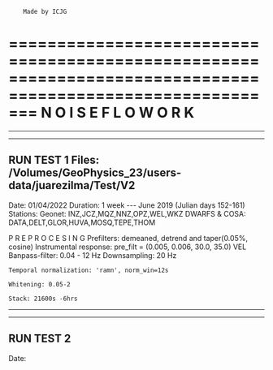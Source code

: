         Made by ICJG
===========================================================================================================
N O I S E   F L O W O R K 
===========================================================================================================
___________________________________________________________________________________________________________
-----------------------------------------------------------------------------------------------------------
RUN TEST 1 Files: /Volumes/GeoPhysics_23/users-data/juarezilma/Test/V2
-----------------------------------------------------------------------------------------------------------
Date: 01/04/2022
Duration: 1 week  --- June 2019 (Julian days 152-161)
Stations: 
        Geonet: INZ,JCZ,MQZ,NNZ,OPZ,WEL,WKZ
        DWARFS & COSA: DATA,DELT,GLOR,HUVA,MOSQ,TEPE,THOM

P R E P R O C E S I N G
    Prefilters: demeaned, detrend and taper(0.05%, cosine)
    Instrumental response: 
            pre_filt = (0.005, 0.006, 30.0, 35.0)
            VEL
    Banpass-filter: 0.04 - 12 Hz
    Downsampling: 20 Hz

    Temporal normalization: 'ramn', norm_win=12s
        
    Whitening: 0.05-2

    Stack: 21600s -6hrs
___________________________________________________________________________________________________________
-----------------------------------------------------------------------------------------------------------
RUN TEST 2
-----------------------------------------------------------------------------------------------------------
Date: 
